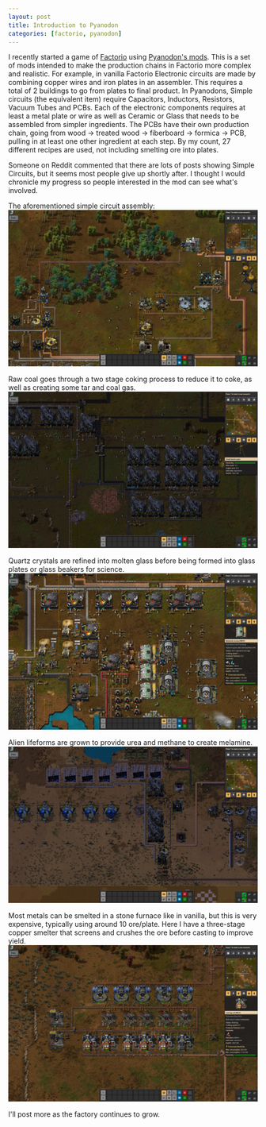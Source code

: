 ```yaml
---
layout: post
title: Introduction to Pyanodon
categories: [factorio, pyanodon]
---
```

I recently started a game of [Factorio](https://factorio.com/) using [Pyanodon's mods](https://mods.factorio.com/user/pyanodon).
This is a set of mods intended to make the production chains in Factorio more complex and realistic.
For example, in vanilla Factorio Electronic circuits are made by
combining copper wires and iron plates in an assembler.
This requires a total of 2 buildings to go from plates to final product.
In Pyanodons, Simple circuits (the equivalent item) require Capacitors, Inductors, Resistors, Vacuum Tubes and PCBs.
Each of the electronic components requires at least a metal plate or wire as well as Ceramic or Glass that needs to be assembled from simpler ingredients.
The PCBs have their own production chain, going from wood -> treated wood -> fiberboard -> formica -> PCB, pulling in at least one other ingredient at each step.
By my count, 27 different recipes are used, not including smelting ore into plates.

Someone on Reddit commented that there are lots of posts showing Simple Circuits, but it seems most people give up shortly after.
I thought I would chronicle my progress so people interested in the mod can see what's involved.

The aforementioned simple circuit assembly:
![Simple Circuit Assembly](/images/simple-circuit-assembly.jpg)

Raw coal goes through a two stage coking process to reduce it to coke, as well as creating some tar and coal gas.
![Coking](/images/small-coking.jpg)

Quartz crystals are refined into molten glass before being formed into glass plates or glass beakers for science.
![Glass](/images/small-glass.jpg)

Alien lifeforms are grown to provide urea and methane to create melamine.
![Melamine](/images/single-melamine.jpg)

Most metals can be smelted in a stone furnace like in vanilla, but this is very expensive, typically using around 10 ore/plate. Here I have a three-stage copper smelter that screens and crushes the ore before casting to improve yield.
![Three Stage Copper](/images/three-stage-copper.jpg)

I'll post more as the factory continues to grow.
